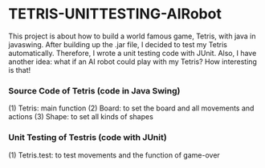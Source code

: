 # TETRIS-UNITTESTING-AIRobot
This project is about how to build a world famous game, Tetris, with java in javaswing. After building up the .jar file, I decided to test my Tetris automatically. Therefore, I wrote a unit testing code with JUnit. Also, I have another idea: what if an AI robot could play with my Tetris? How interesting is that!

### Source Code of Tetris (code in Java Swing)
(1) Tetris: main function
(2) Board: to set the board and all movements and actions
(3) Shape: to set all kinds of shapes

### Unit Testing of Testris (code with JUnit)
(1) Tetris.test: to test movements and the function of game-over
